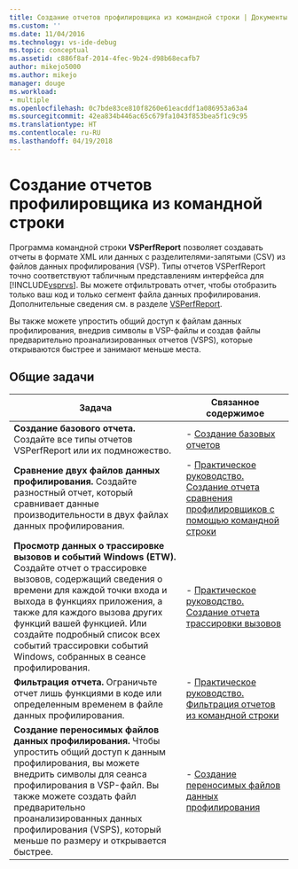 ```yaml
---
title: Создание отчетов профилировщика из командной строки | Документы Майкрософт
ms.custom: ''
ms.date: 11/04/2016
ms.technology: vs-ide-debug
ms.topic: conceptual
ms.assetid: c886f8af-2014-4fec-9b24-d98b68ecafb7
author: mikejo5000
ms.author: mikejo
manager: douge
ms.workload:
- multiple
ms.openlocfilehash: 0c7bde83ce810f8260e61eacddf1a086953a63a4
ms.sourcegitcommit: 42ea834b446ac65c679fa1043f853bea5f1c9c95
ms.translationtype: HT
ms.contentlocale: ru-RU
ms.lasthandoff: 04/19/2018
---
```

# <a name="creating-profiler-reports-from-the-command-line"></a>Создание отчетов профилировщика из командной строки
Программа командной строки **VSPerfReport** позволяет создавать отчеты в формате XML или данных с разделителями-запятыми (CSV) из файлов данных профилирования (VSP). Типы отчетов VSPerfReport точно соответствуют табличным представлениям интерфейса для [!INCLUDE[vsprvs](../code-quality/includes/vsprvs_md.md)]. Вы можете отфильтровать отчет, чтобы отобразить только ваш код и только сегмент файла данных профилирования. Дополнительные сведения см. в разделе [VSPerfReport](../profiling/vsperfreport.md).  
  
 Вы также можете упростить общий доступ к файлам данных профилирования, внедрив символы в VSP-файлы и создав файлы предварительно проанализированных отчетов (VSPS), которые открываются быстрее и занимают меньше места.  
  
## <a name="common-tasks"></a>Общие задачи  
  
|Задача|Связанное содержимое|  
|----------|---------------------|  
|**Создание базового отчета.** Создайте все типы отчетов VSPerfReport или их подмножество.|-   [Создание базовых отчетов](../profiling/creating-basic-profiling-reports-from-the-command-line.md)|  
|**Сравнение двух файлов данных профилирования.** Создайте разностный отчет, который сравнивает данные производительности в двух файлах данных профилирования.|-   [Практическое руководство. Создание отчета сравнения профилировщиков с помощью командной строки](../profiling/how-to-create-a-profiler-comparison-report-from-a-command-prompt.md)|  
|**Просмотр данных о трассировке вызовов и событий Windows (ETW).** Создайте отчет о трассировке вызовов, содержащий сведения о времени для каждой точки входа и выхода в функциях приложения, а также для каждого вызова других функций вашей функцией. Или создайте подробный список всех событий трассировки событий Windows, собранных в сеансе профилирования.|-   [Практическое руководство. Создание отчета трассировки вызовов](../profiling/how-to-create-a-profiling-tools-call-trace-report.md)|  
|**Фильтрация отчета.** Ограничьте отчет лишь функциями в коде или определенным временем в файле данных профилирования.|-   [Практическое руководство. Фильтрация отчетов из командной строки](../profiling/how-to-filter-reports-from-the-command-line.md)|  
|**Создание переносимых файлов данных профилирования.** Чтобы упростить общий доступ к данным профилирования, вы можете внедрить символы для сеанса профилирования в VSP-файл. Вы также можете создать файл предварительно проанализированных данных профилирования (VSPS), который меньше по размеру и открывается быстрее.|-   [Создание переносимых файлов данных профилирования](../profiling/creating-portable-profiling-data-files-from-the-command-line.md)|